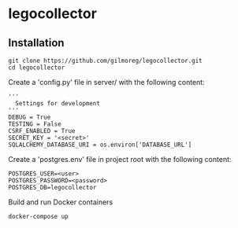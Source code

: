# legocollector

## Installation
```
git clone https://github.com/gilmoreg/legocollector.git
cd legocollector
```
Create a 'config.py' file in server/ with the following content:
```
'''
  Settings for development
'''
DEBUG = True
TESTING = False
CSRF_ENABLED = True
SECRET_KEY = '<secret>'
SQLALCHEMY_DATABASE_URI = os.environ['DATABASE_URL']
```
Create a 'postgres.env' file in project root with the following content:
```
POSTGRES_USER=<user>
POSTGRES_PASSWORD=<password>
POSTGRES_DB=legocollector
```

Build and run Docker containers
```
docker-compose up
```